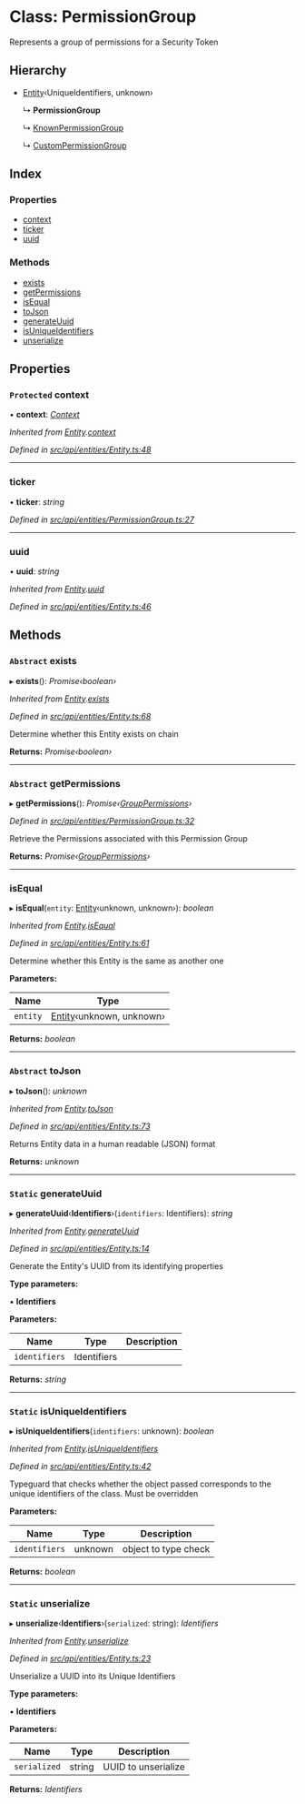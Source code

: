 # Class: PermissionGroup

Represents a group of permissions for a Security Token

## Hierarchy

* [Entity](entity.md)‹UniqueIdentifiers, unknown›

  ↳ **PermissionGroup**

  ↳ [KnownPermissionGroup](knownpermissiongroup.md)

  ↳ [CustomPermissionGroup](custompermissiongroup.md)

## Index

### Properties

* [context](permissiongroup.md#protected-context)
* [ticker](permissiongroup.md#ticker)
* [uuid](permissiongroup.md#uuid)

### Methods

* [exists](permissiongroup.md#abstract-exists)
* [getPermissions](permissiongroup.md#abstract-getpermissions)
* [isEqual](permissiongroup.md#isequal)
* [toJson](permissiongroup.md#abstract-tojson)
* [generateUuid](permissiongroup.md#static-generateuuid)
* [isUniqueIdentifiers](permissiongroup.md#static-isuniqueidentifiers)
* [unserialize](permissiongroup.md#static-unserialize)

## Properties

### `Protected` context

• **context**: *[Context](context.md)*

*Inherited from [Entity](entity.md).[context](entity.md#protected-context)*

*Defined in [src/api/entities/Entity.ts:48](https://github.com/PolymathNetwork/polymesh-sdk/blob/2a4e4111/src/api/entities/Entity.ts#L48)*

___

###  ticker

• **ticker**: *string*

*Defined in [src/api/entities/PermissionGroup.ts:27](https://github.com/PolymathNetwork/polymesh-sdk/blob/2a4e4111/src/api/entities/PermissionGroup.ts#L27)*

___

###  uuid

• **uuid**: *string*

*Inherited from [Entity](entity.md).[uuid](entity.md#uuid)*

*Defined in [src/api/entities/Entity.ts:46](https://github.com/PolymathNetwork/polymesh-sdk/blob/2a4e4111/src/api/entities/Entity.ts#L46)*

## Methods

### `Abstract` exists

▸ **exists**(): *Promise‹boolean›*

*Inherited from [Entity](entity.md).[exists](entity.md#abstract-exists)*

*Defined in [src/api/entities/Entity.ts:68](https://github.com/PolymathNetwork/polymesh-sdk/blob/2a4e4111/src/api/entities/Entity.ts#L68)*

Determine whether this Entity exists on chain

**Returns:** *Promise‹boolean›*

___

### `Abstract` getPermissions

▸ **getPermissions**(): *Promise‹[GroupPermissions](../globals.md#grouppermissions)›*

*Defined in [src/api/entities/PermissionGroup.ts:32](https://github.com/PolymathNetwork/polymesh-sdk/blob/2a4e4111/src/api/entities/PermissionGroup.ts#L32)*

Retrieve the Permissions associated with this Permission Group

**Returns:** *Promise‹[GroupPermissions](../globals.md#grouppermissions)›*

___

###  isEqual

▸ **isEqual**(`entity`: [Entity](entity.md)‹unknown, unknown›): *boolean*

*Inherited from [Entity](entity.md).[isEqual](entity.md#isequal)*

*Defined in [src/api/entities/Entity.ts:61](https://github.com/PolymathNetwork/polymesh-sdk/blob/2a4e4111/src/api/entities/Entity.ts#L61)*

Determine whether this Entity is the same as another one

**Parameters:**

Name | Type |
------ | ------ |
`entity` | [Entity](entity.md)‹unknown, unknown› |

**Returns:** *boolean*

___

### `Abstract` toJson

▸ **toJson**(): *unknown*

*Inherited from [Entity](entity.md).[toJson](entity.md#abstract-tojson)*

*Defined in [src/api/entities/Entity.ts:73](https://github.com/PolymathNetwork/polymesh-sdk/blob/2a4e4111/src/api/entities/Entity.ts#L73)*

Returns Entity data in a human readable (JSON) format

**Returns:** *unknown*

___

### `Static` generateUuid

▸ **generateUuid**‹**Identifiers**›(`identifiers`: Identifiers): *string*

*Inherited from [Entity](entity.md).[generateUuid](entity.md#static-generateuuid)*

*Defined in [src/api/entities/Entity.ts:14](https://github.com/PolymathNetwork/polymesh-sdk/blob/2a4e4111/src/api/entities/Entity.ts#L14)*

Generate the Entity's UUID from its identifying properties

**Type parameters:**

▪ **Identifiers**

**Parameters:**

Name | Type | Description |
------ | ------ | ------ |
`identifiers` | Identifiers |   |

**Returns:** *string*

___

### `Static` isUniqueIdentifiers

▸ **isUniqueIdentifiers**(`identifiers`: unknown): *boolean*

*Inherited from [Entity](entity.md).[isUniqueIdentifiers](entity.md#static-isuniqueidentifiers)*

*Defined in [src/api/entities/Entity.ts:42](https://github.com/PolymathNetwork/polymesh-sdk/blob/2a4e4111/src/api/entities/Entity.ts#L42)*

Typeguard that checks whether the object passed corresponds to the unique identifiers of the class. Must be overridden

**Parameters:**

Name | Type | Description |
------ | ------ | ------ |
`identifiers` | unknown | object to type check  |

**Returns:** *boolean*

___

### `Static` unserialize

▸ **unserialize**‹**Identifiers**›(`serialized`: string): *Identifiers*

*Inherited from [Entity](entity.md).[unserialize](entity.md#static-unserialize)*

*Defined in [src/api/entities/Entity.ts:23](https://github.com/PolymathNetwork/polymesh-sdk/blob/2a4e4111/src/api/entities/Entity.ts#L23)*

Unserialize a UUID into its Unique Identifiers

**Type parameters:**

▪ **Identifiers**

**Parameters:**

Name | Type | Description |
------ | ------ | ------ |
`serialized` | string | UUID to unserialize  |

**Returns:** *Identifiers*
